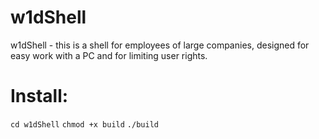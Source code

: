 # w1dShell
w1dShell - this is a shell for employees of large companies, designed for easy work with a PC and for limiting user rights.
# Install:
`cd w1dShell`
`chmod +x build`
`./build`
